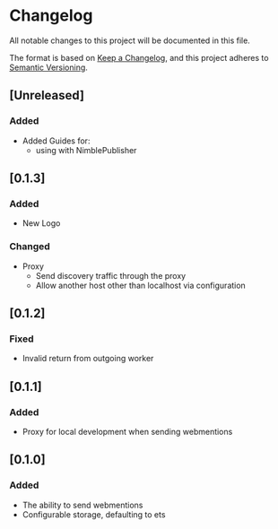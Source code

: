 # Changelog
All notable changes to this project will be documented in this file.

The format is based on [Keep a Changelog](https://keepachangelog.com/en/1.1.0/),
and this project adheres to [Semantic Versioning](https://semver.org/spec/v2.0.0.html).

## [Unreleased]
### Added
  * Added Guides for:
    * using with NimblePublisher

## [0.1.3]
### Added 
  * New Logo

### Changed
  * Proxy
    * Send discovery traffic through the proxy
    * Allow another host other than localhost via configuration

## [0.1.2]
### Fixed
  * Invalid return from outgoing worker

## [0.1.1]
### Added
  * Proxy for local development when sending webmentions

## [0.1.0]
### Added
  * The ability to send webmentions
  * Configurable storage, defaulting to ets
